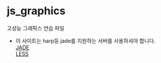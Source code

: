 # js_graphics
고성능 그래픽스 연습 파일

* 이 사이트는 harp등 jade를 지원하는 서버를 사용하셔야 합니다.  
[JADE](http://jade-lang.com/)  
[LESS](http://lesscss.org/)




